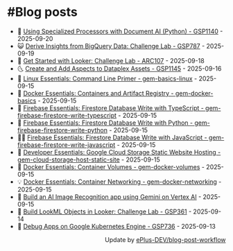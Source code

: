 # #Blog posts
<!-- BLOG-POST-LIST:START -->
- 🧰 [Using Specialized Processors with Document AI &lpar;Python&rpar; - GSP1140](https://eplus.dev/using-specialized-processors-with-document-ai-python-gsp1140) - 2025-09-20
- 😺 [Derive Insights from BigQuery Data: Challenge Lab - GSP787](https://eplus.dev/derive-insights-from-bigquery-data-challenge-lab-gsp787) - 2025-09-19
- 🗽 [Get Started with Looker: Challenge Lab - ARC107](https://eplus.dev/get-started-with-looker-challenge-lab-arc107) - 2025-09-18
- 🌜 [Create and Add Aspects to Dataplex Assets - GSP1145](https://eplus.dev/create-and-add-aspects-to-dataplex-assets-gsp1145) - 2025-09-16
- 📝 [Linux Essentials: Command Line Primer - gem-basics-linux](https://eplus.dev/linux-essentials-command-line-primer-gem-basics-linux) - 2025-09-15
- 🚀 [Docker Essentials: Containers and Artifact Registry - gem-docker-basics](https://eplus.dev/docker-essentials-containers-and-artifact-registry-gem-docker-basics) - 2025-09-15
- 💼 [Firebase Essentials: Firestore Database Write with TypeScript - gem-firebase-firestore-write-typescript](https://eplus.dev/firebase-essentials-firestore-database-write-with-typescript-gem-firebase-firestore-write-typescript) - 2025-09-15
- 🦣 [Firebase Essentials: Firestore Database Write with Python - gem-firebase-firestore-write-python](https://eplus.dev/firebase-essentials-firestore-database-write-with-python-gem-firebase-firestore-write-python) - 2025-09-15
- 👨‍🏫 [Firebase Essentials: Firestore Database Write with JavaScript - gem-firebase-firestore-write-javascript](https://eplus.dev/firebase-essentials-firestore-database-write-with-javascript-gem-firebase-firestore-write-javascript) - 2025-09-15
- 🔭 [Developer Essentials: Google Cloud Storage Static Website Hosting - gem-cloud-storage-host-static-site](https://eplus.dev/developer-essentials-google-cloud-storage-static-website-hosting-gem-cloud-storage-host-static-site) - 2025-09-15
- 🤡 [Docker Essentials: Container Volumes - gem-docker-volumes](https://eplus.dev/docker-essentials-container-volumes-gem-docker-volumes) - 2025-09-15
- 💡 [Docker Essentials: Container Networking - gem-docker-networking](https://eplus.dev/docker-essentials-container-networking-gem-docker-networking) - 2025-09-15
- 🦣 [Build an AI Image Recognition app using Gemini on Vertex AI](https://eplus.dev/build-an-ai-image-recognition-app-using-gemini-on-vertex-ai) - 2025-09-15
- 💪 [Build LookML Objects in Looker: Challenge Lab - GSP361](https://eplus.dev/build-lookml-objects-in-looker-challenge-lab-gsp361) - 2025-09-14
- 🤡 [Debug Apps on Google Kubernetes Engine - GSP736](https://eplus.dev/debug-apps-on-google-kubernetes-engine-gsp736) - 2025-09-13<!-- BLOG-POST-LIST:END -->
<div align="right">
  Update by <a target="_blank"
    href="https://github.com/ePlus-DEV/blog-post-workflow">ePlus-DEV/blog-post-workflow</a>
</div>
